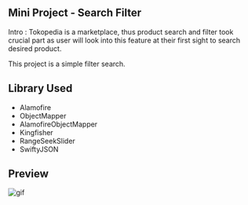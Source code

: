 ## Mini Project - Search Filter

Intro :
Tokopedia is a marketplace, thus product search and filter took crucial part as user will look into this feature at their first sight to search desired product.

This project is a simple filter search.

## Library Used

- Alamofire
- ObjectMapper
- AlamofireObjectMapper
- Kingfisher
- RangeSeekSlider
- SwiftyJSON

## Preview

![gif](./toped.gif)


